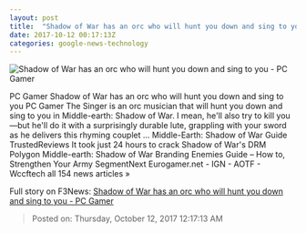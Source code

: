 ```yaml
---
layout: post
title:  "Shadow of War has an orc who will hunt you down and sing to you - PC Gamer"
date: 2017-10-12 00:17:13Z
categories: google-news-technology
---
```


![Shadow of War has an orc who will hunt you down and sing to you - PC Gamer](http://cdn.mos.cms.futurecdn.net/VCJ6dnQWMjyfjuzj2aQwbh-1200-80.gif)

PC Gamer Shadow of War has an orc who will hunt you down and sing to you PC Gamer The Singer is an orc musician that will hunt you down and sing to you in Middle-earth: Shadow of War. I mean, he'll also try to kill you—but he'll do it with a surprisingly durable lute, grappling with your sword as he delivers this rhyming couplet ... Middle-Earth: Shadow of War Guide TrustedReviews It took just 24 hours to crack Shadow of War's DRM Polygon Middle-earth: Shadow of War Branding Enemies Guide – How to, Strengthen Your Army SegmentNext Eurogamer.net - IGN - AOTF - Wccftech all 154 news articles »


Full story on F3News: [Shadow of War has an orc who will hunt you down and sing to you - PC Gamer](http://www.f3nws.com/n/KHAv3C)

> Posted on: Thursday, October 12, 2017 12:17:13 AM
